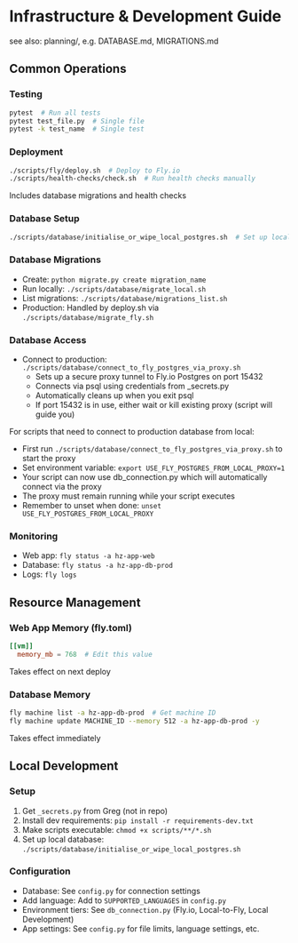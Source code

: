 # Infrastructure & Development Guide

see also: planning/, e.g. DATABASE.md, MIGRATIONS.md

## Common Operations

### Testing
```bash
pytest  # Run all tests
pytest test_file.py  # Single file
pytest -k test_name  # Single test
```

### Deployment
```bash
./scripts/fly/deploy.sh  # Deploy to Fly.io
./scripts/health-checks/check.sh  # Run health checks manually
```
Includes database migrations and health checks

### Database Setup
```bash
./scripts/database/initialise_or_wipe_local_postgres.sh  # Set up local PostgreSQL database
```

### Database Migrations
- Create: `python migrate.py create migration_name`
- Run locally: `./scripts/database/migrate_local.sh`
- List migrations: `./scripts/database/migrations_list.sh`
- Production: Handled by deploy.sh via `./scripts/database/migrate_fly.sh`

### Database Access
- Connect to production: `./scripts/database/connect_to_fly_postgres_via_proxy.sh`
  - Sets up a secure proxy tunnel to Fly.io Postgres on port 15432
  - Connects via psql using credentials from _secrets.py
  - Automatically cleans up when you exit psql
  - If port 15432 is in use, either wait or kill existing proxy (script will guide you)

For scripts that need to connect to production database from local:
- First run `./scripts/database/connect_to_fly_postgres_via_proxy.sh` to start the proxy
- Set environment variable: `export USE_FLY_POSTGRES_FROM_LOCAL_PROXY=1`
- Your script can now use db_connection.py which will automatically connect via the proxy
- The proxy must remain running while your script executes
- Remember to unset when done: `unset USE_FLY_POSTGRES_FROM_LOCAL_PROXY`

### Monitoring
- Web app: `fly status -a hz-app-web`
- Database: `fly status -a hz-app-db-prod`
- Logs: `fly logs`

## Resource Management

### Web App Memory (fly.toml)
```toml
[[vm]]
  memory_mb = 768  # Edit this value
```
Takes effect on next deploy

### Database Memory
```bash
fly machine list -a hz-app-db-prod  # Get machine ID
fly machine update MACHINE_ID --memory 512 -a hz-app-db-prod -y
```
Takes effect immediately

## Local Development

### Setup
1. Get `_secrets.py` from Greg (not in repo)
2. Install dev requirements: `pip install -r requirements-dev.txt`
3. Make scripts executable: `chmod +x scripts/**/*.sh`
4. Set up local database: `./scripts/database/initialise_or_wipe_local_postgres.sh`

### Configuration
- Database: See `config.py` for connection settings
- Add language: Add to `SUPPORTED_LANGUAGES` in `config.py`
- Environment tiers: See `db_connection.py` (Fly.io, Local-to-Fly, Local Development)
- App settings: See `config.py` for file limits, language settings, etc. 